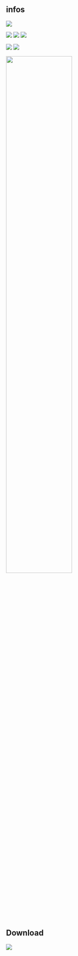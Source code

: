 ## infos ##
[![](https://img.shields.io/github/languages/top/baramex/keypad-password-arduino?style=for-the-badge)]()

[![](https://img.shields.io/github/downloads/baramex/keypad-password-arduino/total?style=for-the-badge)](https://github.com/baramex/keypad-password-arduino/releases/)
[![](https://img.shields.io/github/v/release/baramex/keypad-password-arduino?style=for-the-badge&label=last%20release)](https://github.com/baramex/keypad-password-arduino/releases/latest/)
[![](https://img.shields.io/github/release-date/baramex/keypad-password-arduino.svg?style=for-the-badge&label=last%20release%20date)](https://github.com/baramex/keypad-password-arduino/releases/latest/)

[![](https://img.shields.io/github/license/baramex/keypad-password-arduino?style=for-the-badge)](https://choosealicense.com/licenses/lgpl-3.0/)
[![](https://img.shields.io/badge/author-baramex-red?style=for-the-badge)](https://github.com/baramex/)

<img src='https://user-images.githubusercontent.com/47333747/131180147-fe7d1b1e-c0cf-4849-a41c-784f74fb6851.jpg' width='60%'>

## Download
[![](https://img.shields.io/github/v/release/baramex/keypad-password-arduino?style=for-the-badge&label=last%20release)](https://github.com/baramex/keypad-password-arduino/releases/latest/)
